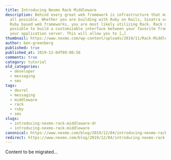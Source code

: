 ```yaml
---
title: Introducing Nexmo Rack Middleware
description: Behind every great web framework is infrastructure that makes it
  all possible. Whether you are building with Ruby on Rails, Sinatra or other
  Ruby based web frameworks, you are most likely utilizing Rack. Rack makes it
  possible to build a customizable interface between your favorite framework and
  your application server. This will allow you to […]
thumbnail: https://www.nexmo.com/wp-content/uploads/2019/11/Rack-Middleware_1200x600.png
author: ben-greenberg
published: true
published_at: 2019-12-04T09:00:56
comments: true
category: tutorial
old_categories:
  - developer
  - messaging
  - sms
tags:
  - devrel
  - messaging
  - middleware
  - rack
  - ruby
  - sms
slugs:
  - introducing-nexmo-rack-middleware-dr
  - introducing-nexmo-rack-middleware
canonical: https://www.nexmo.com/blog/2019/12/04/introducing-nexmo-rack-middleware-dr
redirect: https://www.nexmo.com/blog/2019/12/04/introducing-nexmo-rack-middleware-dr
---
```

Content to be migrated...